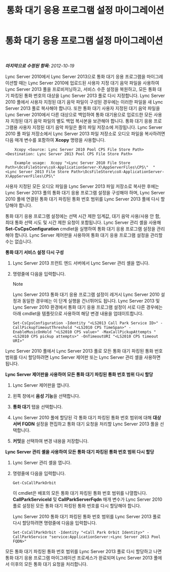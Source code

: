 ﻿---
title: 통화 대기 응용 프로그램 설정 마이그레이션
TOCTitle: 통화 대기 응용 프로그램 설정 마이그레이션
ms:assetid: 23b192d2-93ec-42a8-b175-b6ed502a2c35
ms:mtpsurl: https://technet.microsoft.com/ko-kr/library/JJ687993(v=OCS.15)
ms:contentKeyID: 49885682
ms.date: 08/10/2015
mtps_version: v=OCS.15
ms.translationtype: HT
---

# 통화 대기 응용 프로그램 설정 마이그레이션

 

_**마지막으로 수정된 항목:** 2012-10-19_

Lync Server 2010에서 Lync Server 2013으로 통화 대기 응용 프로그램을 마이그레이션할 때는 Lync Server 2010에 업로드된 사용자 지정 대기 음악 파일을 사용하여 Lync Server 2013 풀을 프로비저닝하고, 서비스 수준 설정을 복원하고, 모든 통화 대기 파킹된 통화 번호의 대상을 Lync Server 2013 풀로 다시 지정합니다. Lync Server 2010 풀에서 사용자 지정된 대기 음악 파일이 구성된 경우에는 이러한 파일을 새 Lync Server 2013 풀로 복사해야 합니다. 또한 통화 대기 사용자 지정된 대기 음악 파일을 Lync Server 2010에서 다른 대상으로 백업하여 통화 대기용으로 업로드한 모든 사용자 지정된 대기 음악 파일의 별도 백업 복사본을 보관해야 합니다. 통화 대기 응용 프로그램용 사용자 지정된 대기 음악 파일은 풀의 파일 저장소에 저장됩니다. Lync Server 2010 풀 파일 저장소에서 Lync Server 2013 파일 저장소로 오디오 파일을 복사하려면 다음 매개 변수를 포함하여 **Xcopy** 명령을 사용합니다.

```
    Xcopy <Source: Lync Server 2010 Pool CPS File Store Path> <Destination: Lync Server 2013 Pool CPS File Store Path>
```
```
    Example usage:  Xcopy "<Lync Server 2010 File Store Path>\OcsFileStore\coX-ApplicationServer-X\AppServerFiles\CPS\"  "<Lync Server 2013 File Store Path>\OcsFileStore\coX-ApplicationServer-X\AppServerFiles\CPS\" 
```

사용자 지정된 모든 오디오 파일을 Lync Server 2013 파일 저장소로 복사한 후에는 Lync Server 2013 풀의 통화 대기 응용 프로그램 설정을 구성해야 하며, Lync Server 2010 풀에 연결된 통화 대기 파킹된 통화 번호 범위를 Lync Server 2013 풀에 다시 할당해야 합니다.

통화 대기 응용 프로그램 설정에는 선택 시간 제한 임계값, 대기 음악 사용/사용 안 함, 최대 통화 선택 시도 및 시간 제한 요청이 포함됩니다. Lync Server 관리 셸을 사용해 **Set-CsCpsConfiguration** cmdlet을 실행하여 통화 대기 응용 프로그램 설정을 관리해야 합니다. Lync Server 제어판을 사용하여 통화 대기 응용 프로그램 설정을 관리할 수는 없습니다.

**통화 대기 서비스 설정 다시 구성**

1.  Lync Server 2013 프런트 엔드 서버에서 Lync Server 관리 셸을 엽니다.

2.  명령줄에 다음을 입력합니다.
    

    > [!NOTE]  
    > Lync Server 2013 통화 대기 응용 프로그램 설정이 레거시 Lync Server 2010 설정과 동일한 경우에는 이 단계 실행을 건너뛰어도 됩니다. Lync Server 2013 및 Lync Server 2010 환경에서 통화 대기 응용 프로그램 설정이 서로 다른 경우에는 아래 cmdlet을 템플릿으로 사용하여 해당 변경 내용을 업데이트합니다.

    
        Set-CsCpsConfiguration -Identity "<LS2013 Call Park Service ID>" -CallPickupTimeoutThreshold "<LS2010 CPS TimeSpan>" -EnableMusicOnHold "<LS2010 CPS value>" -MaxCallPickupAttempts "<LS2010 CPS pickup attempts>" -OnTimeoutURI "<LS2010 CPS timeout URI>"

Lync Server 2010 풀에서 Lync Server 2013 풀로 모든 통화 대기 파킹된 통화 번호 범위를 다시 할당하려면 Lync Server 제어판 또는 Lync Server 관리 셸을 사용하면 됩니다.

**Lync Server 제어판을 사용하여 모든 통화 대기 파킹된 통화 번호 범위 다시 할당**

1.  Lync Server 제어판을 엽니다.

2.  왼쪽 창에서 **음성 기능**을 선택합니다.

3.  **통화 대기** 탭을 선택합니다.

4.  Lync Server 2010 풀에 할당된 각 통화 대기 파킹된 통화 번호 범위에 대해 **대상 서버 FQDN** 설정을 편집하고 통화 대기 요청을 처리할 Lync Server 2013 풀을 선택합니다.

5.  **커밋**을 선택하여 변경 내용을 저장합니다.

**Lync Server 관리 셸을 사용하여 모든 통화 대기 파킹된 통화 번호 범위 다시 할당**

1.  Lync Server 관리 셸을 엽니다.

2.  명령줄에 다음을 입력합니다.
    
        Get-CsCallParkOrbit
    
    이 cmdlet은 배포의 모든 통화 대기 파킹된 통화 번호 범위를 나열합니다. **CallParkServiceId** 및 **CallParkServerFqdn** 매개 변수가 Lync Server 2010 풀로 설정된 모든 통화 대기 파킹된 통화 번호를 다시 할당해야 합니다.
    
    Lync Server 2010 통화 대기 파킹된 통화 번호 범위를 Lync Server 2013 풀로 다시 할당하려면 명령줄에 다음을 입력합니다.
    
        Set-CsCallParkOrbit -Identity "<Call Park Orbit Identity>" -CallParkService "service:ApplicationServer:<Lync Server 2013 Pool FQDN>"

모든 통화 대기 파킹된 통화 번호 범위를 Lync Server 2013 풀로 다시 할당하고 나면 통화 대기 응용 프로그램 마이그레이션 프로세스가 완료되며 Lync Server 2013 풀에서 이후의 모든 통화 대기 요청을 처리합니다.

